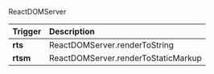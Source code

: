 ReactDOMServer

Trigger | Description
:------- | :-------
**rts** | ReactDOMServer.renderToString
**rtsm** | ReactDOMServer.renderToStaticMarkup
